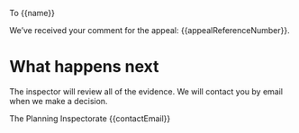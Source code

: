 To {{name}}

We’ve received your comment for the appeal: {{appealReferenceNumber}}.

# What happens next

The inspector will review all of the evidence. We will contact you by email when we make a decision.

The Planning Inspectorate
{{contactEmail}}
